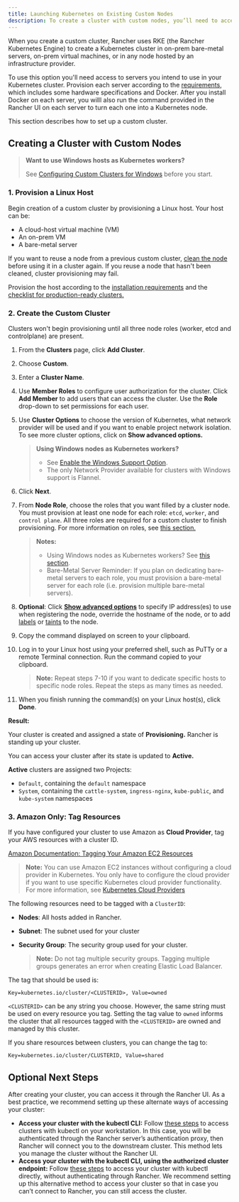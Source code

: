 ```yaml
---
title: Launching Kubernetes on Existing Custom Nodes
description: To create a cluster with custom nodes, you’ll need to access servers in your cluster and provision them according to Rancher requirements
---
```


<head>
  <link rel="canonical" href="https://ranchermanager.docs.rancher.com/pages-for-subheaders/use-existing-nodes"/>
</head>

When you create a custom cluster, Rancher uses RKE (the Rancher Kubernetes Engine) to create a Kubernetes cluster in on-prem bare-metal servers, on-prem virtual machines, or in any node hosted by an infrastructure provider.

To use this option you'll need access to servers you intend to use in your Kubernetes cluster. Provision each server according to the [requirements](../../../../how-to-guides/new-user-guides/kubernetes-clusters-in-rancher-setup/node-requirements-for-rancher-managed-clusters.md), which includes some hardware specifications and Docker. After you install Docker on each server, you willl also run the command provided in the Rancher UI on each server to turn each one into a Kubernetes node.

This section describes how to set up a custom cluster.

## Creating a Cluster with Custom Nodes

>**Want to use Windows hosts as Kubernetes workers?**
>
>See [Configuring Custom Clusters for Windows](../../../../how-to-guides/new-user-guides/kubernetes-clusters-in-rancher-setup/launch-kubernetes-with-rancher/use-windows-clusters/use-windows-clusters.md) before you start.


### 1. Provision a Linux Host

Begin creation of a custom cluster by provisioning a Linux host. Your host can be:

- A cloud-host virtual machine (VM)
- An on-prem VM
- A bare-metal server

If you want to reuse a node from a previous custom cluster, [clean the node](../../../../how-to-guides/advanced-user-guides/manage-clusters/clean-cluster-nodes.md) before using it in a cluster again. If you reuse a node that hasn't been cleaned, cluster provisioning may fail.

Provision the host according to the [installation requirements](../../../../how-to-guides/new-user-guides/kubernetes-clusters-in-rancher-setup/node-requirements-for-rancher-managed-clusters.md) and the [checklist for production-ready clusters.](../../../../how-to-guides/new-user-guides/kubernetes-clusters-in-rancher-setup/checklist-for-production-ready-clusters/checklist-for-production-ready-clusters.md)

### 2. Create the Custom Cluster

Clusters won't begin provisioning until all three node roles (worker, etcd and controlplane) are present.

1. From the **Clusters** page, click **Add Cluster**.

2. Choose **Custom**.

3. Enter a **Cluster Name**.

4. Use **Member Roles** to configure user authorization for the cluster. Click **Add Member** to add users that can access the cluster. Use the **Role** drop-down to set permissions for each user.

5. Use **Cluster Options** to choose the version of Kubernetes, what network provider will be used and if you want to enable project network isolation. To see more cluster options, click on **Show advanced options.**

    >**Using Windows nodes as Kubernetes workers?**
    >
    >- See [Enable the Windows Support Option](../../../../how-to-guides/new-user-guides/kubernetes-clusters-in-rancher-setup/launch-kubernetes-with-rancher/use-windows-clusters/use-windows-clusters.md).
    >- The only Network Provider available for clusters with Windows support is Flannel.
6.	<a id="step-6"></a>Click **Next**.

7.	From **Node Role**, choose the roles that you want filled by a cluster node. You must provision at least one node for each role: `etcd`, `worker`, and `control plane`. All three roles are required for a custom cluster to finish provisioning. For more information on roles, see [this section.](../../../kubernetes-concepts.md#roles-for-nodes-in-kubernetes-clusters)

    >**Notes:**
    >
    >- Using Windows nodes as Kubernetes workers? See [this section](../../../../how-to-guides/new-user-guides/kubernetes-clusters-in-rancher-setup/launch-kubernetes-with-rancher/use-windows-clusters/use-windows-clusters.md).
    >- Bare-Metal Server Reminder: If you plan on dedicating bare-metal servers to each role, you must provision a bare-metal server for each role (i.e. provision multiple bare-metal servers).

8.	<a id="step-8"></a>**Optional**: Click **[Show advanced options](rancher-agent-options.md)** to specify IP address(es) to use when registering the node, override the hostname of the node, or to add [labels](https://kubernetes.io/docs/concepts/overview/working-with-objects/labels/) or [taints](https://kubernetes.io/docs/concepts/configuration/taint-and-toleration/) to the node.

9. Copy the command displayed on screen to your clipboard.

10. Log in to your Linux host using your preferred shell, such as PuTTy or a remote Terminal connection. Run the command copied to your clipboard.

    >**Note:** Repeat steps 7-10 if you want to dedicate specific hosts to specific node roles. Repeat the steps as many times as needed.

11. When you finish running the command(s) on your Linux host(s), click **Done**.

**Result:**

Your cluster is created and assigned a state of **Provisioning.** Rancher is standing up your cluster.

You can access your cluster after its state is updated to **Active.**

**Active** clusters are assigned two Projects:

- `Default`, containing the `default` namespace
- `System`, containing the `cattle-system`, `ingress-nginx`, `kube-public`, and `kube-system` namespaces


### 3. Amazon Only: Tag Resources

If you have configured your cluster to use Amazon as **Cloud Provider**, tag your AWS resources with a cluster ID.

[Amazon Documentation: Tagging Your Amazon EC2 Resources](https://docs.aws.amazon.com/AWSEC2/latest/UserGuide/Using_Tags.html)

>**Note:** You can use Amazon EC2 instances without configuring a cloud provider in Kubernetes. You only have to configure the cloud provider if you want to use specific Kubernetes cloud provider functionality. For more information, see [Kubernetes Cloud Providers](https://github.com/kubernetes/website/blob/release-1.18/content/en/docs/concepts/cluster-administration/cloud-providers.md)


The following resources need to be tagged with a `ClusterID`:

- **Nodes**: All hosts added in Rancher.
- **Subnet**: The subnet used for your cluster
- **Security Group**: The security group used for your cluster.

    >**Note:** Do not tag multiple security groups. Tagging multiple groups generates an error when creating Elastic Load Balancer.

The tag that should be used is:

```
Key=kubernetes.io/cluster/<CLUSTERID>, Value=owned
```

`<CLUSTERID>` can be any string you choose. However, the same string must be used on every resource you tag. Setting the tag value to `owned` informs the cluster that all resources tagged with the `<CLUSTERID>` are owned and managed by this cluster.

If you share resources between clusters, you can change the tag to:

```
Key=kubernetes.io/cluster/CLUSTERID, Value=shared
```

## Optional Next Steps

After creating your cluster, you can access it through the Rancher UI. As a best practice, we recommend setting up these alternate ways of accessing your cluster:

- **Access your cluster with the kubectl CLI:** Follow [these steps](../../../../how-to-guides/advanced-user-guides/manage-clusters/access-clusters/use-kubectl-and-kubeconfig.md#accessing-clusters-with-kubectl-from-your-workstation) to access clusters with kubectl on your workstation. In this case, you will be authenticated through the Rancher server’s authentication proxy, then Rancher will connect you to the downstream cluster. This method lets you manage the cluster without the Rancher UI.
- **Access your cluster with the kubectl CLI, using the authorized cluster endpoint:** Follow [these steps](../../../../how-to-guides/advanced-user-guides/manage-clusters/access-clusters/use-kubectl-and-kubeconfig.md#authenticating-directly-with-a-downstream-cluster) to access your cluster with kubectl directly, without authenticating through Rancher. We recommend setting up this alternative method to access your cluster so that in case you can’t connect to Rancher, you can still access the cluster.
